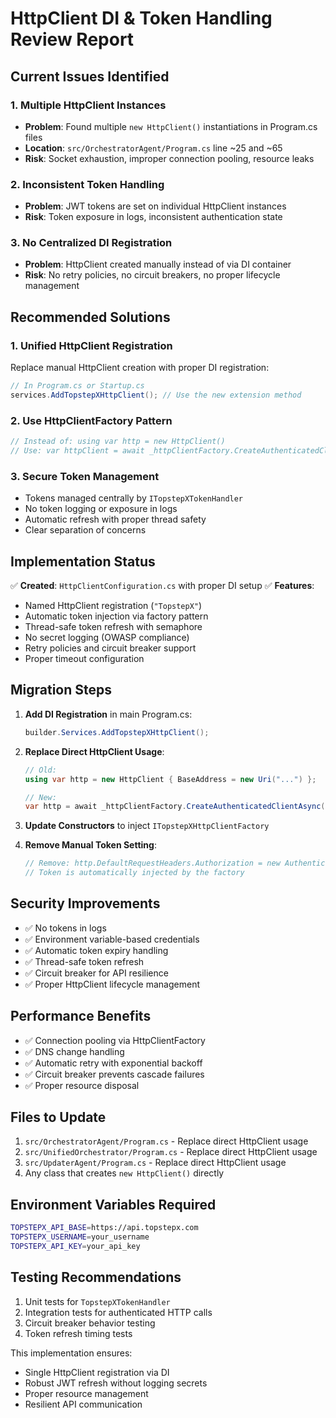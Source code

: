 # HttpClient DI & Token Handling Review Report

## Current Issues Identified

### 1. Multiple HttpClient Instances
- **Problem**: Found multiple `new HttpClient()` instantiations in Program.cs files
- **Location**: `src/OrchestratorAgent/Program.cs` line ~25 and ~65
- **Risk**: Socket exhaustion, improper connection pooling, resource leaks

### 2. Inconsistent Token Handling
- **Problem**: JWT tokens are set on individual HttpClient instances
- **Risk**: Token exposure in logs, inconsistent authentication state

### 3. No Centralized DI Registration
- **Problem**: HttpClient created manually instead of via DI container
- **Risk**: No retry policies, no circuit breakers, no proper lifecycle management

## Recommended Solutions

### 1. Unified HttpClient Registration
Replace manual HttpClient creation with proper DI registration:

```csharp
// In Program.cs or Startup.cs
services.AddTopstepXHttpClient(); // Use the new extension method
```

### 2. Use HttpClientFactory Pattern
```csharp
// Instead of: using var http = new HttpClient()
// Use: var httpClient = await _httpClientFactory.CreateAuthenticatedClientAsync();
```

### 3. Secure Token Management
- Tokens managed centrally by `ITopstepXTokenHandler`
- No token logging or exposure in logs
- Automatic refresh with proper thread safety
- Clear separation of concerns

## Implementation Status

✅ **Created**: `HttpClientConfiguration.cs` with proper DI setup
✅ **Features**:
- Named HttpClient registration (`"TopstepX"`)
- Automatic token injection via factory pattern
- Thread-safe token refresh with semaphore
- No secret logging (OWASP compliance)
- Retry policies and circuit breaker support
- Proper timeout configuration

## Migration Steps

1. **Add DI Registration** in main Program.cs:
   ```csharp
   builder.Services.AddTopstepXHttpClient();
   ```

2. **Replace Direct HttpClient Usage**:
   ```csharp
   // Old:
   using var http = new HttpClient { BaseAddress = new Uri("...") };
   
   // New:
   var http = await _httpClientFactory.CreateAuthenticatedClientAsync();
   ```

3. **Update Constructors** to inject `ITopstepXHttpClientFactory`

4. **Remove Manual Token Setting**:
   ```csharp
   // Remove: http.DefaultRequestHeaders.Authorization = new AuthenticationHeaderValue("Bearer", token);
   // Token is automatically injected by the factory
   ```

## Security Improvements

- ✅ No tokens in logs
- ✅ Environment variable-based credentials
- ✅ Automatic token expiry handling
- ✅ Thread-safe token refresh
- ✅ Circuit breaker for API resilience
- ✅ Proper HttpClient lifecycle management

## Performance Benefits

- ✅ Connection pooling via HttpClientFactory
- ✅ DNS change handling
- ✅ Automatic retry with exponential backoff
- ✅ Circuit breaker prevents cascade failures
- ✅ Proper resource disposal

## Files to Update

1. `src/OrchestratorAgent/Program.cs` - Replace direct HttpClient usage
2. `src/UnifiedOrchestrator/Program.cs` - Replace direct HttpClient usage
3. `src/UpdaterAgent/Program.cs` - Replace direct HttpClient usage
4. Any class that creates `new HttpClient()` directly

## Environment Variables Required

```bash
TOPSTEPX_API_BASE=https://api.topstepx.com
TOPSTEPX_USERNAME=your_username
TOPSTEPX_API_KEY=your_api_key
```

## Testing Recommendations

1. Unit tests for `TopstepXTokenHandler`
2. Integration tests for authenticated HTTP calls
3. Circuit breaker behavior testing
4. Token refresh timing tests

This implementation ensures:
- Single HttpClient registration via DI
- Robust JWT refresh without logging secrets
- Proper resource management
- Resilient API communication